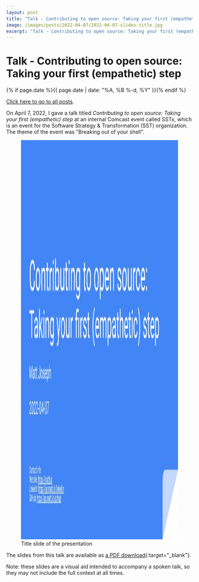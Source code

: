 ```yaml
---
layout: post
title: "Talk - Contributing to open source: Taking your first (empathetic) step"
image: /images/posts/2022-04-07/2022-04-07-slides-title.jpg
excerpt: "Talk - Contributing to open source: Taking your first (empathetic) step"
---
```


# Talk - Contributing to open source: Taking your first (empathetic) step

{% if page.date %}{{ page.date | date: "%A, %B %-d, %Y" }}{% endif %}

[Click here to go to all posts](/posts/).

On April 7, 2022, I gave a talk titled _Contributing to open source: Taking your first (empathetic) step_ at an internal Comcast event called SSTx, which is an event for the Software Strategy & Transformation (SST) organization. The theme of the event was "Breaking out of your shell".

<div class="center width70">
<figure class="fill-parent">
  <a href="/dl/2022-04-07/2022-04-07%20-%20Matt%20Joseph%20-%20Contributing%20to%20open%20source%20Taking%20your%20first%20(empathetic)%20step.pdf" target="_blank" class="text-decoration-none">
    <img src="/images/posts/2022-04-07/2022-04-07-slides-title.jpg" width="1920" height="1080" alt="Title slide of the presentation" class="responsive" />
  </a>
  <figcaption class="center">Title slide of the presentation</figcaption>
</figure>
</div>

The slides from this talk are available as [a PDF download](/dl/2022-04-07/2022-04-07%20-%20Matt%20Joseph%20-%20Contributing%20to%20open%20source%20Taking%20your%20first%20(empathetic)%20step.pdf){:target="_blank"}.

Note: these slides are a visual aid intended to accompany a spoken talk, so they may not include the full context at all times.
